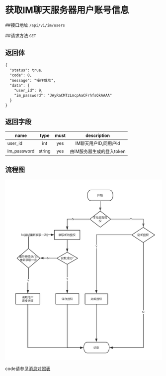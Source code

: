 # 获取IM聊天服务器用户账号信息

##接口地址
`/api/v1/im/users`

##请求方法
`GET `


## 返回体
```json5
{
  "status": true,
  "code": 0,
  "message": "操作成功",
  "data": {
    "user_id": 9,
    "im_password": "JAyRaCMTzLmcpAaCFrhfsQkAAAA"
  }
}
```

## 返回字段
| name     | type     | must     | description |
|----------|:--------:|:--------:|:--------:|
| user_id  | int      | yes      | IM聊天用户ID,同用户id |
|im_password|string	  | yes		 |由IM服务器生成的登入token|

## 流程图
![逻辑图](../../.images/api/IM聊天获取授权流程.png)

code请参见[消息对照表](消息对照表.md)
